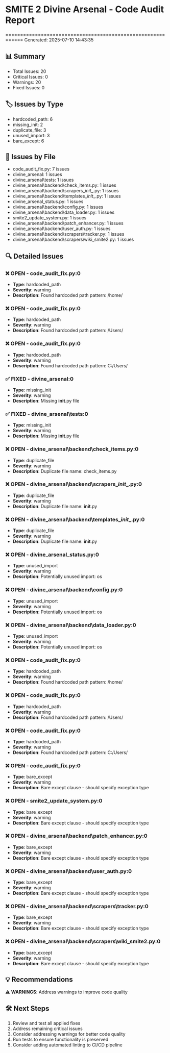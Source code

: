 # SMITE 2 Divine Arsenal - Code Audit Report
============================================================
Generated: 2025-07-10 14:43:35

## 📊 Summary
- Total Issues: 20
- Critical Issues: 0
- Warnings: 20
- Fixed Issues: 0

## 🏷️ Issues by Type
- hardcoded_path: 6
- missing_init: 2
- duplicate_file: 3
- unused_import: 3
- bare_except: 6

## 📁 Issues by File
- code_audit_fix.py: 7 issues
- divine_arsenal: 1 issues
- divine_arsenal\tests: 1 issues
- divine_arsenal\backend\check_items.py: 1 issues
- divine_arsenal\backend\scrapers\__init__.py: 1 issues
- divine_arsenal\backend\templates\__init__.py: 1 issues
- divine_arsenal_status.py: 1 issues
- divine_arsenal\backend\config.py: 1 issues
- divine_arsenal\backend\data_loader.py: 1 issues
- smite2_update_system.py: 1 issues
- divine_arsenal\backend\patch_enhancer.py: 1 issues
- divine_arsenal\backend\user_auth.py: 1 issues
- divine_arsenal\backend\scrapers\tracker.py: 1 issues
- divine_arsenal\backend\scrapers\wiki_smite2.py: 1 issues

## 🔍 Detailed Issues
### ❌ OPEN - code_audit_fix.py:0
- **Type**: hardcoded_path
- **Severity**: warning
- **Description**: Found hardcoded path pattern: /home/

### ❌ OPEN - code_audit_fix.py:0
- **Type**: hardcoded_path
- **Severity**: warning
- **Description**: Found hardcoded path pattern: /Users/

### ❌ OPEN - code_audit_fix.py:0
- **Type**: hardcoded_path
- **Severity**: warning
- **Description**: Found hardcoded path pattern: C:/Users/

### ✅ FIXED - divine_arsenal:0
- **Type**: missing_init
- **Severity**: warning
- **Description**: Missing __init__.py file

### ✅ FIXED - divine_arsenal\tests:0
- **Type**: missing_init
- **Severity**: warning
- **Description**: Missing __init__.py file

### ❌ OPEN - divine_arsenal\backend\check_items.py:0
- **Type**: duplicate_file
- **Severity**: warning
- **Description**: Duplicate file name: check_items.py

### ❌ OPEN - divine_arsenal\backend\scrapers\__init__.py:0
- **Type**: duplicate_file
- **Severity**: warning
- **Description**: Duplicate file name: __init__.py

### ❌ OPEN - divine_arsenal\backend\templates\__init__.py:0
- **Type**: duplicate_file
- **Severity**: warning
- **Description**: Duplicate file name: __init__.py

### ❌ OPEN - divine_arsenal_status.py:0
- **Type**: unused_import
- **Severity**: warning
- **Description**: Potentially unused import: os

### ❌ OPEN - divine_arsenal\backend\config.py:0
- **Type**: unused_import
- **Severity**: warning
- **Description**: Potentially unused import: os

### ❌ OPEN - divine_arsenal\backend\data_loader.py:0
- **Type**: unused_import
- **Severity**: warning
- **Description**: Potentially unused import: os

### ❌ OPEN - code_audit_fix.py:0
- **Type**: hardcoded_path
- **Severity**: warning
- **Description**: Found hardcoded path pattern: /home/

### ❌ OPEN - code_audit_fix.py:0
- **Type**: hardcoded_path
- **Severity**: warning
- **Description**: Found hardcoded path pattern: /Users/

### ❌ OPEN - code_audit_fix.py:0
- **Type**: hardcoded_path
- **Severity**: warning
- **Description**: Found hardcoded path pattern: C:/Users/

### ❌ OPEN - code_audit_fix.py:0
- **Type**: bare_except
- **Severity**: warning
- **Description**: Bare except clause - should specify exception type

### ❌ OPEN - smite2_update_system.py:0
- **Type**: bare_except
- **Severity**: warning
- **Description**: Bare except clause - should specify exception type

### ❌ OPEN - divine_arsenal\backend\patch_enhancer.py:0
- **Type**: bare_except
- **Severity**: warning
- **Description**: Bare except clause - should specify exception type

### ❌ OPEN - divine_arsenal\backend\user_auth.py:0
- **Type**: bare_except
- **Severity**: warning
- **Description**: Bare except clause - should specify exception type

### ❌ OPEN - divine_arsenal\backend\scrapers\tracker.py:0
- **Type**: bare_except
- **Severity**: warning
- **Description**: Bare except clause - should specify exception type

### ❌ OPEN - divine_arsenal\backend\scrapers\wiki_smite2.py:0
- **Type**: bare_except
- **Severity**: warning
- **Description**: Bare except clause - should specify exception type

## 💡 Recommendations
⚠️ **WARNINGS**: Address warnings to improve code quality

## 🛠️ Next Steps
1. Review and test all applied fixes
2. Address remaining critical issues
3. Consider addressing warnings for better code quality
4. Run tests to ensure functionality is preserved
5. Consider adding automated linting to CI/CD pipeline